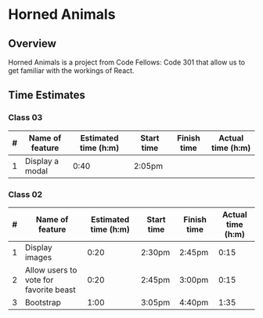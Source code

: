 # Horned Animals

## Overview

Horned Animals is a project from Code Fellows: Code 301 that allow us to get familiar with the workings of React.

## Time Estimates

### Class 03

| #   | Name of feature | Estimated time (h:m) | Start time | Finish time | Actual time (h:m) |
| --- | --------------- | -------------------- | ---------- | ----------- | ----------------- |
| 1   | Display a modal | 0:40                 | 2:05pm     |             |                   |

### Class 02

| #   | Name of feature                        | Estimated time (h:m) | Start time | Finish time | Actual time (h:m) |
| --- | -------------------------------------- | -------------------- | ---------- | ----------- | ----------------- |
| 1   | Display images                         | 0:20                 | 2:30pm     | 2:45pm      | 0:15              |
| 2   | Allow users to vote for favorite beast | 0:20                 | 2:45pm     | 3:00pm      | 0:15              |
| 3   | Bootstrap                              | 1:00                 | 3:05pm     | 4:40pm      | 1:35              |
